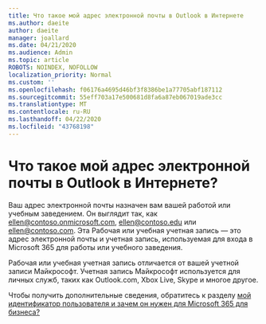 ```yaml
---
title: Что такое мой адрес электронной почты в Outlook в Интернете
ms.author: daeite
author: daeite
manager: joallard
ms.date: 04/21/2020
ms.audience: Admin
ms.topic: article
ROBOTS: NOINDEX, NOFOLLOW
localization_priority: Normal
ms.custom: ''
ms.openlocfilehash: f06176a4695d46bf3f8386be1a77705abf187112
ms.sourcegitcommit: 55eff703a17e500681d8fa6a87eb067019ade3cc
ms.translationtype: MT
ms.contentlocale: ru-RU
ms.lasthandoff: 04/22/2020
ms.locfileid: "43768198"
---
```

# <a name="what-is-my-email-address-in-outlook-on-the-web"></a>Что такое мой адрес электронной почты в Outlook в Интернете?

Ваш адрес электронной почты назначен вам вашей работой или учебным заведением. Он выглядит так, как ellen@contoso.onmicrosoft.com, ellen@contoso.edu или ellen@contoso.com. Эта Рабочая или учебная учетная запись — это адрес электронной почты и учетная запись, используемая для входа в Microsoft 365 для работы или учебного заведения.

Рабочая или учебная учетная запись отличается от вашей учетной записи Майкрософт. Учетная запись Майкрософт используется для личных служб, таких как Outlook.com, Xbox Live, Skype и многое другое.

Чтобы получить дополнительные сведения, обратитесь к разделу [мой идентификатор пользователя и зачем он нужен для Microsoft 365 для бизнеса?](https://support.office.com/article/37da662b-5da6-4b56-a091-2731b2ecc8b4)